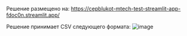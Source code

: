 Решение размещено на: https://cepblukot-mtech-test-streamlit-app-fdoc0n.streamlit.app/

Решение принимает CSV следующего формата:
![image](https://github.com/CepbluKot/mtech_test/assets/55404866/55357904-1cbc-4c6e-ad0e-101bc92ae484)
